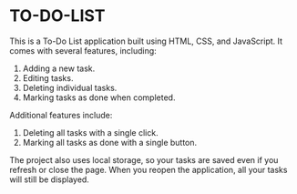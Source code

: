 # TO-DO-LIST

This is a To-Do List application built using HTML, CSS, and JavaScript. It comes with several features, including:

1) Adding a new task.
2) Editing tasks.
3) Deleting individual tasks.
4) Marking tasks as done when completed.

Additional features include:

1) Deleting all tasks with a single click.
2) Marking all tasks as done with a single button.

The project also uses local storage, so your tasks are saved even if you refresh or close the page. When you reopen the application, all your tasks will still be displayed.

